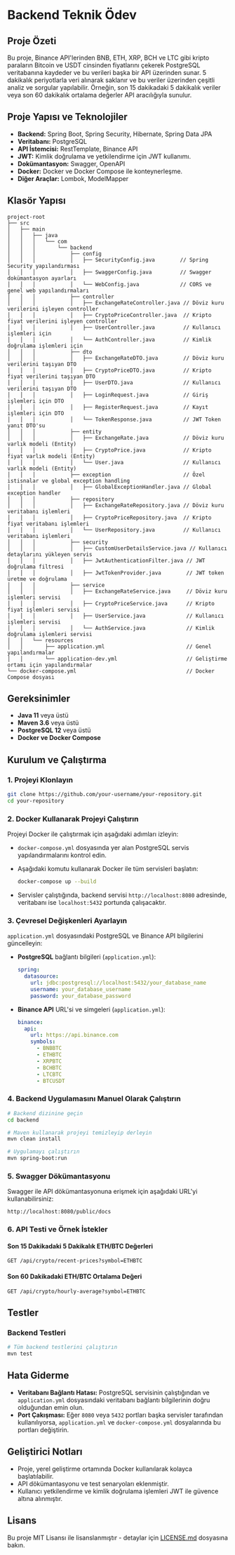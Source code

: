 
# Backend Teknik Ödev

## Proje Özeti
Bu proje, Binance API'lerinden BNB, ETH, XRP, BCH ve LTC gibi kripto paraların Bitcoin ve USDT cinsinden fiyatlarını çekerek PostgreSQL veritabanına kaydeder ve bu verileri başka bir API üzerinden sunar. 5 dakikalık periyotlarla veri alınarak saklanır ve bu veriler üzerinden çeşitli analiz ve sorgular yapılabilir. Örneğin, son 15 dakikadaki 5 dakikalık veriler veya son 60 dakikalık ortalama değerler API aracılığıyla sunulur.

## Proje Yapısı ve Teknolojiler
- **Backend:** Spring Boot, Spring Security, Hibernate, Spring Data JPA
- **Veritabanı:** PostgreSQL
- **API İstemcisi:** RestTemplate, Binance API
- **JWT:** Kimlik doğrulama ve yetkilendirme için JWT kullanımı.
- **Dokümantasyon:** Swagger, OpenAPI
- **Docker:** Docker ve Docker Compose ile konteynerleşme.
- **Diğer Araçlar:** Lombok, ModelMapper

## Klasör Yapısı
```plaintext
project-root
├── src
│   ├── main
│   │   ├── java
│   │   │   └── com
│   │   │       └── backend
│   │   │           ├── config
│   │   │           │   ├── SecurityConfig.java        // Spring Security yapılandırması
│   │   │           │   ├── SwaggerConfig.java         // Swagger dokümantasyon ayarları
│   │   │           │   └── WebConfig.java             // CORS ve genel web yapılandırmaları
│   │   │           ├── controller
│   │   │           │   ├── ExchangeRateController.java // Döviz kuru verilerini işleyen controller
│   │   │           │   ├── CryptoPriceController.java  // Kripto fiyat verilerini işleyen controller
│   │   │           │   ├── UserController.java         // Kullanıcı işlemleri için
│   │   │           │   └── AuthController.java         // Kimlik doğrulama işlemleri için
│   │   │           ├── dto
│   │   │           │   ├── ExchangeRateDTO.java        // Döviz kuru verilerini taşıyan DTO
│   │   │           │   ├── CryptoPriceDTO.java         // Kripto fiyat verilerini taşıyan DTO
│   │   │           │   ├── UserDTO.java                // Kullanıcı verilerini taşıyan DTO
│   │   │           │   ├── LoginRequest.java           // Giriş işlemleri için DTO
│   │   │           │   ├── RegisterRequest.java        // Kayıt işlemleri için DTO
│   │   │           │   └── TokenResponse.java          // JWT Token yanıt DTO'su
│   │   │           ├── entity
│   │   │           │   ├── ExchangeRate.java           // Döviz kuru varlık modeli (Entity)
│   │   │           │   ├── CryptoPrice.java            // Kripto fiyat varlık modeli (Entity)
│   │   │           │   └── User.java                   // Kullanıcı varlık modeli (Entity)
│   │   │           ├── exception                       // Özel istisnalar ve global exception handling
│   │   │           │   ├── GlobalExceptionHandler.java // Global exception handler
│   │   │           ├── repository
│   │   │           │   ├── ExchangeRateRepository.java // Döviz kuru veritabanı işlemleri
│   │   │           │   ├── CryptoPriceRepository.java  // Kripto fiyat veritabanı işlemleri
│   │   │           │   └── UserRepository.java         // Kullanıcı veritabanı işlemleri
│   │   │           ├── security
│   │   │           │   ├── CustomUserDetailsService.java // Kullanıcı detaylarını yükleyen servis
│   │   │           │   ├── JwtAuthenticationFilter.java // JWT doğrulama filtresi
│   │   │           │   ├── JwtTokenProvider.java        // JWT token üretme ve doğrulama
│   │   │           ├── service
│   │   │           │   ├── ExchangeRateService.java     // Döviz kuru işlemleri servisi
│   │   │           │   ├── CryptoPriceService.java      // Kripto fiyat işlemleri servisi
│   │   │           │   ├── UserService.java             // Kullanıcı işlemleri servisi
│   │   │           │   └── AuthService.java             // Kimlik doğrulama işlemleri servisi
│   │   └── resources
│   │       ├── application.yml                          // Genel yapılandırmalar
│   │       └── application-dev.yml                      // Geliştirme ortamı için yapılandırmalar
└── docker-compose.yml                                   // Docker Compose dosyası
```

## Gereksinimler
- **Java 11** veya üstü
- **Maven 3.6** veya üstü
- **PostgreSQL 12** veya üstü
- **Docker ve Docker Compose**

## Kurulum ve Çalıştırma

### 1. Projeyi Klonlayın
```bash
git clone https://github.com/your-username/your-repository.git
cd your-repository
```

### 2. Docker Kullanarak Projeyi Çalıştırın
Projeyi Docker ile çalıştırmak için aşağıdaki adımları izleyin:

- `docker-compose.yml` dosyasında yer alan PostgreSQL servis yapılandırmalarını kontrol edin.
- Aşağıdaki komutu kullanarak Docker ile tüm servisleri başlatın:
  ```bash
  docker-compose up --build
  ```

- Servisler çalıştığında, backend servisi `http://localhost:8080` adresinde, veritabanı ise `localhost:5432` portunda çalışacaktır.

### 3. Çevresel Değişkenleri Ayarlayın
`application.yml` dosyasındaki PostgreSQL ve Binance API bilgilerini güncelleyin:

- **PostgreSQL** bağlantı bilgileri (`application.yml`):
  ```yaml
  spring:
    datasource:
      url: jdbc:postgresql://localhost:5432/your_database_name
      username: your_database_username
      password: your_database_password
  ```

- **Binance API** URL'si ve simgeleri (`application.yml`):
  ```yaml
  binance:
    api:
      url: https://api.binance.com
      symbols:
        - BNBBTC
        - ETHBTC
        - XRPBTC
        - BCHBTC
        - LTCBTC
        - BTCUSDT
  ```

### 4. Backend Uygulamasını Manuel Olarak Çalıştırın
```bash
# Backend dizinine geçin
cd backend

# Maven kullanarak projeyi temizleyip derleyin
mvn clean install

# Uygulamayı çalıştırın
mvn spring-boot:run
```

### 5. Swagger Dökümantasyonu
Swagger ile API dökümantasyonuna erişmek için aşağıdaki URL'yi kullanabilirsiniz:
```
http://localhost:8080/public/docs
```

### 6. API Testi ve Örnek İstekler

#### Son 15 Dakikadaki 5 Dakikalık ETH/BTC Değerleri
```http
GET /api/crypto/recent-prices?symbol=ETHBTC
```

#### Son 60 Dakikadaki ETH/BTC Ortalama Değeri
```http
GET /api/crypto/hourly-average?symbol=ETHBTC
```

## Testler

### Backend Testleri
```bash
# Tüm backend testlerini çalıştırın
mvn test
```


## Hata Giderme
- **Veritabanı Bağlantı Hatası:** PostgreSQL servisinin çalıştığından ve `application.yml` dosyasındaki veritabanı bağlantı bilgilerinin doğru olduğundan emin olun.
- **Port Çakışması:** Eğer `8080` veya `5432` portları başka servisler tarafından kullanılıyorsa, `application.yml` ve `docker-compose.yml` dosyalarında bu portları değiştirin.

## Geliştirici Notları
- Proje, yerel geliştirme ortamında Docker kullanılarak kolayca başlatılabilir.
- API dökümantasyonu ve test senaryoları eklenmiştir.
- Kullanıcı yetkilendirme ve kimlik doğrulama işlemleri JWT ile güvence altına alınmıştır.


## Lisans
Bu proje MIT Lisansı ile lisanslanmıştır - detaylar için [LICENSE.md](LICENSE.md) dosyasına bakın.
